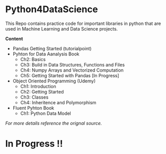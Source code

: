 # Python4DataScience
This Repo contains practice code for important libraries in python that are used in Machine Learning and Data Science projects. 

**Content**
- Pandas Getting Started (tutorialpoint)
- Pyhton for Data Aanalysis Book
    - Ch2: Basics
    - Ch3: Build in Data Structures, Functions and Files <br>
    - Ch4: Numpy Arrays and Vectorized Computation
    - Ch5: Getting Started with Pandas
      [In Progress]
- Object Oriented Programming (Udemy)
    - Ch1: Introduction
    - Ch2: Getting Started
    - Ch3: Classes
    - Ch4: Inheritence and Polymorphism<br>
- Fluent Pyhton Book
    - Ch1: Python Data Model <br>
    
*For more details reference the orignal source.*
      
# In Progress !!


